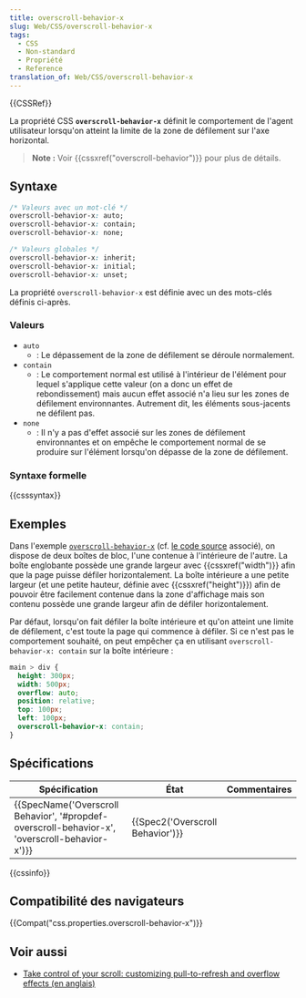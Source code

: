 ```yaml
---
title: overscroll-behavior-x
slug: Web/CSS/overscroll-behavior-x
tags:
  - CSS
  - Non-standard
  - Propriété
  - Reference
translation_of: Web/CSS/overscroll-behavior-x
---
```

{{CSSRef}}

La propriété CSS **`overscroll-behavior-x`** définit le comportement de l'agent utilisateur lorsqu'on atteint la limite de la zone de défilement sur l'axe horizontal.

> **Note :** Voir {{cssxref("overscroll-behavior")}} pour plus de détails.

## Syntaxe

```css
/* Valeurs avec un mot-clé */
overscroll-behavior-x: auto;
overscroll-behavior-x: contain;
overscroll-behavior-x: none;

/* Valeurs globales */
overscroll-behavior-x: inherit;
overscroll-behavior-x: initial;
overscroll-behavior-x: unset;
```

La propriété `overscroll-behavior-x` est définie avec un des mots-clés définis ci-après.

### Valeurs

- `auto`
  - : Le dépassement de la zone de défilement se déroule normalement.
- `contain`
  - : Le comportement normal est utilisé à l'intérieur de l'élément pour lequel s'applique cette valeur (on a donc un effet de rebondissement) mais aucun effet associé n'a lieu sur les zones de défilement environnantes. Autrement dit, les éléments sous-jacents ne défilent pas.
- `none`
  - : Il n'y a pas d'effet associé sur les zones de défilement environnantes et on empêche le comportement normal de se produire sur l'élément lorsqu'on dépasse de la zone de défilement.

### Syntaxe formelle

{{csssyntax}}

## Exemples

Dans l'exemple [`overscroll-behavior-x`](https://mdn.github.io/css-examples/overscroll-behavior/overscroll-behavior-x) (cf. [le code source](https://github.com/mdn/css-examples/blob/master/overscroll-behavior/overscroll-behavior-x.html) associé), on dispose de deux boîtes de bloc, l'une contenue à l'intérieure de l'autre. La boîte englobante possède une grande largeur avec {{cssxref("width")}} afin que la page puisse défiler horizontalement. La boîte intérieure a une petite largeur (et une petite hauteur, définie avec {{cssxref("height")}}) afin de pouvoir être facilement contenue dans la zone d'affichage mais son contenu possède une grande largeur afin de défiler horizontalement.

Par défaut, lorsqu'on fait défiler la boîte intérieure et qu'on atteint une limite de défilement, c'est toute la page qui commence à défiler. Si ce n'est pas le comportement souhaité, on peut empêcher ça en utilisant `overscroll-behavior-x: contain` sur la boîte intérieure :

```css
main > div {
  height: 300px;
  width: 500px;
  overflow: auto;
  position: relative;
  top: 100px;
  left: 100px;
  overscroll-behavior-x: contain;
}
```

## Spécifications

| Spécification                                                                                                                | État                                         | Commentaires |
| ---------------------------------------------------------------------------------------------------------------------------- | -------------------------------------------- | ------------ |
| {{SpecName('Overscroll Behavior', '#propdef-overscroll-behavior-x', 'overscroll-behavior-x')}} | {{Spec2('Overscroll Behavior')}} |              |

{{cssinfo}}

## Compatibilité des navigateurs

{{Compat("css.properties.overscroll-behavior-x")}}

## Voir aussi

- [Take control of your scroll: customizing pull-to-refresh and overflow effects (en anglais)](https://developers.google.com/web/updates/2017/11/overscroll-behavior#demo)
